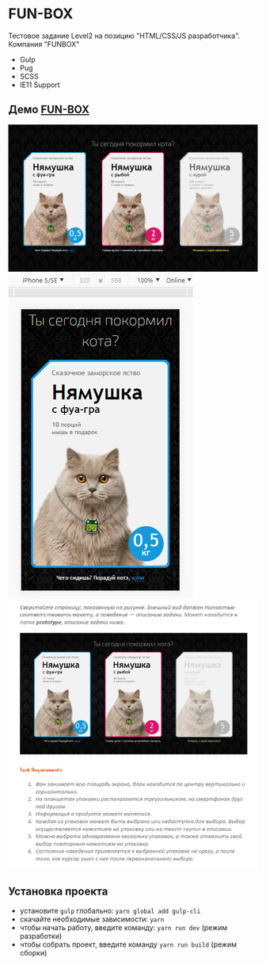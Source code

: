 # FUN-BOX

Тестовое задание Level2 на позицию "HTML/CSS/JS разработчика". Компания "FUNBOX"

* Gulp
* Pug
* SCSS
* IE11 Support

## Демо [FUN-BOX](https://volkovva.github.io/fun-box/)
![fun-box](screenshots/desktop.png "demo fun-box")
![fun-box](screenshots/mobile.png "demo fun-box")
![fun-box](screenshots/task.png "demo fun-box")

## Установка проекта

* установите ```gulp``` глобально: ```yarn global add gulp-cli```
* скачайте необходимые зависимости: ```yarn```
* чтобы начать работу, введите команду: ```yarn run dev``` (режим разработки)
* чтобы собрать проект, введите команду ```yarn run build``` (режим сборки)